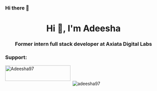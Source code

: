 ### Hi there 👋

<!--
**Adeesha97/Adeesha97** is a ✨ _special_ ✨ repository because its `README.md` (this file) appears on your GitHub profile.

Here are some ideas to get you started:

- 🔭 🔭 I’m former intern full stack developer at Axiata Digital Labs
- 🌱 I’m currently following a degree BSc (Hons) in Information Technology specialized in Software Engineering

-->
<h1 align="center">Hi 👋, I'm Adeesha</h1>
<h3 align="center">Former intern full stack developer at Axiata Digital Labs</h3>


<h3 align="left">Support:</h3>
<p><a href="https://www.buymeacoffee.com/Adeesha97"> <img align="left" src="https://cdn.buymeacoffee.com/buttons/v2/default-yellow.png" height="50" width="210" alt="Adeesha97" /></a></p><br><br>

<p>&nbsp;<img align="center" src="https://github-readme-stats.vercel.app/api?username=adeesha97&show_icons=true&locale=en" alt="adeesha97" /></p>

